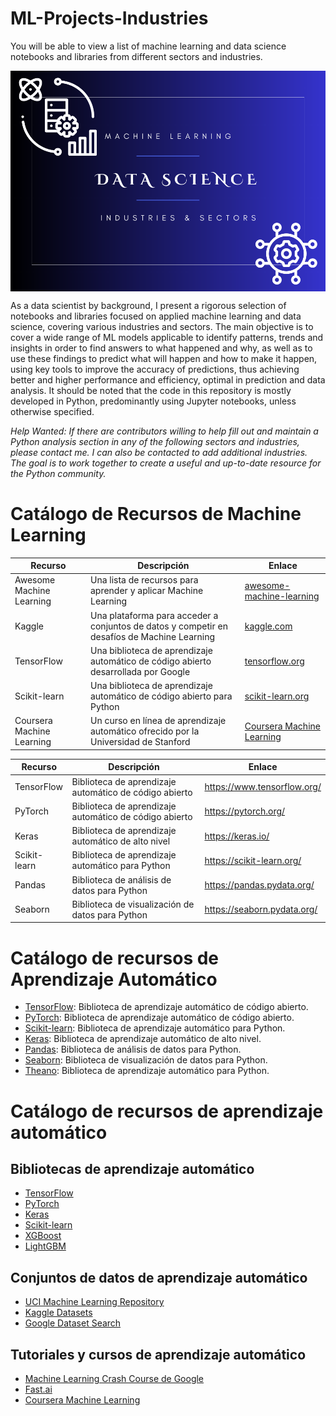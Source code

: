 # ML-Projects-Industries
You will be able to view a list of machine learning and data science notebooks and libraries from different sectors and industries.

<img src="https://github.com/Leangonplu/ML-Projects-Industries/blob/main/ML-cover.png" alt="ML-cover" style="display: block; margin: 0 auto;">

As a data scientist by background, I present a rigorous selection of notebooks and libraries focused on applied machine learning and data science, covering various industries and sectors. The main objective is to cover a wide range of ML models applicable to identify patterns, trends and insights in order to find answers to what happened and why, as well as to use these findings to predict what will happen and how to make it happen, using key tools to improve the accuracy of predictions, thus achieving better and higher performance and efficiency, optimal in prediction and data analysis. It should be noted that the code in this repository is mostly developed in Python, predominantly using Jupyter notebooks, unless otherwise specified. 

*Help Wanted: If there are contributors willing to help fill out and maintain a Python analysis section in any of the following sectors and industries, please contact me. I can also be contacted to add additional industries. The goal is to work together to create a useful and up-to-date resource for the Python community.*


# Catálogo de Recursos de Machine Learning

| Recurso | Descripción | Enlace |
| ------- | ----------- | ------ |
| Awesome Machine Learning | Una lista de recursos para aprender y aplicar Machine Learning | [awesome-machine-learning](https://github.com/josephmisiti/awesome-machine-learning) |
| Kaggle | Una plataforma para acceder a conjuntos de datos y competir en desafíos de Machine Learning | [kaggle.com](https://www.kaggle.com/) |
| TensorFlow | Una biblioteca de aprendizaje automático de código abierto desarrollada por Google | [tensorflow.org](https://www.tensorflow.org/) |
| Scikit-learn | Una biblioteca de aprendizaje automático de código abierto para Python | [scikit-learn.org](https://scikit-learn.org/stable/) |
| Coursera Machine Learning | Un curso en línea de aprendizaje automático ofrecido por la Universidad de Stanford | [Coursera Machine Learning](https://www.coursera.org/learn/machine-learning) |


| Recurso | Descripción | Enlace |
| ------- | ----------- | ------ |
| TensorFlow | Biblioteca de aprendizaje automático de código abierto | https://www.tensorflow.org/ |
| PyTorch | Biblioteca de aprendizaje automático de código abierto | https://pytorch.org/ |
| Keras | Biblioteca de aprendizaje automático de alto nivel | https://keras.io/ |
| Scikit-learn | Biblioteca de aprendizaje automático para Python | https://scikit-learn.org/ |
| Pandas | Biblioteca de análisis de datos para Python | https://pandas.pydata.org/ |
| Seaborn | Biblioteca de visualización de datos para Python | https://seaborn.pydata.org/ |


# Catálogo de recursos de Aprendizaje Automático

- [TensorFlow](https://www.tensorflow.org/): Biblioteca de aprendizaje automático de código abierto.
- [PyTorch](https://pytorch.org/): Biblioteca de aprendizaje automático de código abierto.
- [Scikit-learn](https://scikit-learn.org/): Biblioteca de aprendizaje automático para Python.
- [Keras](https://keras.io/): Biblioteca de aprendizaje automático de alto nivel.
- [Pandas](https://pandas.pydata.org/): Biblioteca de análisis de datos para Python.
- [Seaborn](https://seaborn.pydata.org/): Biblioteca de visualización de datos para Python.
- [Theano](http://deeplearning.net/software/theano/): Biblioteca de aprendizaje automático para Python.


# Catálogo de recursos de aprendizaje automático

## Bibliotecas de aprendizaje automático

- [TensorFlow](https://www.tensorflow.org/)
- [PyTorch](https://pytorch.org/)
- [Keras](https://keras.io/)
- [Scikit-learn](https://scikit-learn.org/)
- [XGBoost](https://xgboost.readthedocs.io/en/latest/)
- [LightGBM](https://lightgbm.readthedocs.io/en/latest/)

## Conjuntos de datos de aprendizaje automático

- [UCI Machine Learning Repository](https://archive.ics.uci.edu/ml/index.php)
- [Kaggle Datasets](https://www.kaggle.com/datasets)
- [Google Dataset Search](https://datasetsearch.research.google.com/)

## Tutoriales y cursos de aprendizaje automático

- [Machine Learning Crash Course de Google](https://developers.google.com/machine-learning/crash-course)
- [Fast.ai](https://www.fast.ai/)
- [Coursera Machine Learning](https://www.coursera.org/learn/machine-learning)

